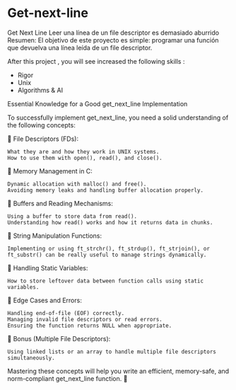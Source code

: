 # Get-next-line
Get Next Line Leer una línea de un file descriptor es demasiado aburrido Resumen: El objetivo de este proyecto es simple: programar una función que devuelva una línea leída de un file descriptor. 

After this project , you will see increased the following skills : 
  - Rigor
  - Unix
  - Algorithms & AI 

Essential Knowledge for a Good get_next_line Implementation

To successfully implement get_next_line, you need a solid understanding of the following concepts:

🔹 File Descriptors (FDs):

    What they are and how they work in UNIX systems.
    How to use them with open(), read(), and close().

🔹 Memory Management in C:

    Dynamic allocation with malloc() and free().
    Avoiding memory leaks and handling buffer allocation properly.

🔹 Buffers and Reading Mechanisms:

    Using a buffer to store data from read().
    Understanding how read() works and how it returns data in chunks.

🔹 String Manipulation Functions:

    Implementing or using ft_strchr(), ft_strdup(), ft_strjoin(), or ft_substr() can be really useful to manage strings dynamically.

🔹 Handling Static Variables:

    How to store leftover data between function calls using static variables.

🔹 Edge Cases and Errors:

    Handling end-of-file (EOF) correctly.
    Managing invalid file descriptors or read errors.
    Ensuring the function returns NULL when appropriate.

🔹 Bonus (Multiple File Descriptors):

    Using linked lists or an array to handle multiple file descriptors simultaneously.

Mastering these concepts will help you write an efficient, memory-safe, and norm-compliant get_next_line function. 🚀
